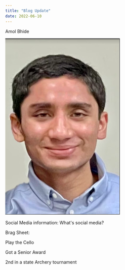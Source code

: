 ```yaml
---
title: "Blog Update"
date: 2022-06-10
---
```

Amol Bhide

![Profile](/asset/Photo.PNG)

Social Media information:
What's social media?



Brag Sheet:

Play the Cello

Got a Senior Award

2nd in a state Archery tournament
